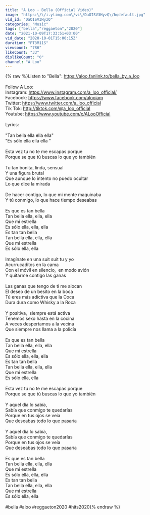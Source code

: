```yaml
---
title: "A Loo - Bella (Official Video)"
image: "https:\/\/i.ytimg.com\/vi\/DaOISV3HyzQ\/hqdefault.jpg"
vid_id: "DaOISV3HyzQ"
categories: "Music"
tags: ["bella","reggaeton","2020"]
date: "2021-10-09T17:33:51+03:00"
vid_date: "2020-10-01T15:00:15Z"
duration: "PT3M11S"
viewcount: "786"
likeCount: "33"
dislikeCount: "0"
channel: "A Loo"
---
```

{% raw %}Listen to &quot;Bella&quot;: <a rel="nofollow" target="blank" href="https://aloo.fanlink.to/bella_by_a_loo">https://aloo.fanlink.to/bella_by_a_loo</a><br /><br />Follow A Loo:<br />Instagram: <a rel="nofollow" target="blank" href="https://www.instagram.com/a_loo_official/">https://www.instagram.com/a_loo_official/</a><br />Facebook: <a rel="nofollow" target="blank" href="https://www.facebook.com/alooiam">https://www.facebook.com/alooiam</a><br />Twitter: <a rel="nofollow" target="blank" href="https://www.twitter.com/a_loo_official">https://www.twitter.com/a_loo_official</a><br />Tik Tok: <a rel="nofollow" target="blank" href="http://tiktok.com/@a_loo_official">http://tiktok.com/@a_loo_official</a><br />Youtube: <a rel="nofollow" target="blank" href="https://www.youtube.com/c/ALooOfficial">https://www.youtube.com/c/ALooOfficial</a><br /><br />Lyrics:<br /><br />&quot;Tan bella ella ella ella&quot;<br />&quot;Es sólo ella ella ella &quot;<br /><br />Esta vez tu no te me escapas porque <br />Porque se que tú buscas lo que yo también <br /><br />Tu tan bonita, linda, sensual<br />Y una figura brutal <br />Que aunque lo intento no puedo ocultar <br />Lo que dice la mirada<br /><br />De hacer contigo, lo que mi mente maquinaba <br />Y tú conmigo, lo que hace tiempo deseabas  <br /><br />Es que es tan bella<br />Tan bella ella, ella, ella<br />Que mi estrella <br />Es sólo ella, ella, ella<br />Es tan tan bella<br />Tan bella ella, ella, ella<br />Que mi estrella <br />Es sólo ella, ella<br /><br />Imagínate en una suit suit tu y yo <br />Acurrucaditos en la cama <br />Con el móvil en silencio,  en modo avión <br />Y quitarme contigo las ganas <br /><br />Las ganas que tengo de tí me alocan <br />El deseo de un besito en la boca <br />Tú eres más adictiva que la Coca<br />Dura dura como Whisky a la Roca <br /><br />Y positiva,  siempre está activa<br />Tenemos sexo hasta en la cocina <br />A veces despertamos a la vecina <br />Que siempre nos llama a la policía <br /><br />Es que es tan bella<br />Tan bella ella, ella, ella<br />Que mi estrella <br />Es sólo ella, ella, ella<br />Es tan tan bella<br />Tan bella ella, ella, ella<br />Que mi estrella <br />Es sólo ella, ella<br /><br />Esta vez tu no te me escapas porque <br />Porque se que tú buscas lo que yo también <br /><br />Y aquel día lo sabía, <br />Sabía que conmigo te quedarías<br />Porque en tus ojos se veía <br />Que deseabas todo lo que pasaría<br /><br />Y aquel día lo sabía, <br />Sabía que conmigo te quedarías<br />Porque en tus ojos se veía <br />Que deseabas todo lo que pasaría<br /><br />Es que es tan bella<br />Tan bella ella, ella, ella<br />Que mi estrella <br />Es sólo ella, ella, ella<br />Es tan tan bella<br />Tan bella ella, ella, ella<br />Que mi estrella <br />Es sólo ella, ella<br /><br />#bella #aloo #reggaeton2020 #hits2020{% endraw %}
